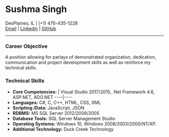 # **Sushma Singh**
DesPlaines, IL | (+1) 470-435-1228 <br>
[Email](mailto:sushma2511@gmail.com) | [Linkedin](https://www.linkedin.com/in/sushma-s-026888132) | [GitHub](https://github.com/Ersushma/CV/edit/gh-pages/README.md)
___
### **Career Objective**
A position allowing for parlays of demonstrated organization, dedication, communication and project development skills as well as reinforce my technical skills.

### **Technical Skills**
-  **Core Competencies:** | Visual Studio 2017/2015, .Net Framework 4.6, ASP.NET, ADO.NET 
----|----
- **Languages:**			C#, C, C++, HTML, CSS, XML
- **Scripting /Data:**			JavaScript, JSON
- **RDBMS:**				MS SQL Server 2012/2008/2005 
- **Database Tools:**			SQL Server Management Studio
- **Operating Systems:**		Windows 10, Windows 2008/2003/2000/NT/XP. 
- **Additional Technology:**		Duck Creek Technology 


